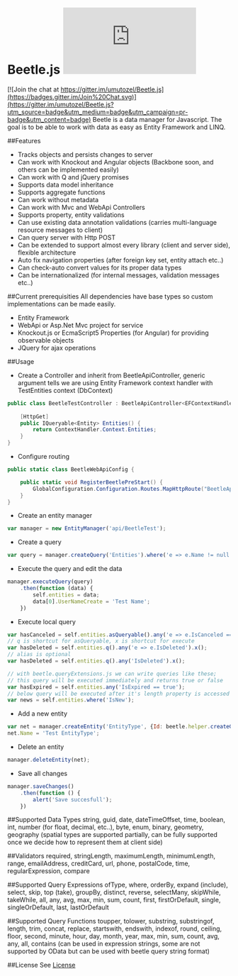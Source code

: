 Beetle.js [![Build Status](https://ci.appveyor.com/api/projects/status/github/umutozel/Beetle.js?retina=true)](https://ci.appveyor.com/project/umutozel/Beetle-js)
=========

[![Join the chat at https://gitter.im/umutozel/Beetle.js](https://badges.gitter.im/Join%20Chat.svg)](https://gitter.im/umutozel/Beetle.js?utm_source=badge&utm_medium=badge&utm_campaign=pr-badge&utm_content=badge)
Beetle is a data manager for Javascript.
The goal is to be able to work with data as easy as Entity Framework and LINQ.


##Features
* Tracks objects and persists changes to server
* Can work with Knockout and Angular objects (Backbone soon, and others can be implemented easily)
* Can work with Q and jQuery promises
* Supports data model inheritance
* Supports aggregate functions
* Can work without metadata
* Can work with Mvc and WebApi Controllers
* Supports property, entity validations
* Can use existing data annotation validations (carries multi-language resource messages to client)
* Can query server with Http POST
* Can be extended to support almost every library (client and server side), flexible architecture
* Auto fix navigation properties (after foreign key set, entity attach etc..)
* Can check-auto convert values for its proper data types
* Can be internationalized (for internal messages, validation messages etc..)

##Current prerequisities
All dependencies have base types so custom implementations can be made easily.
* Entity Framework
* WebApi or Asp.Net Mvc project for service
* Knockout.js or EcmaScript5 Properties (for Angular) for providing observable objects
* JQuery for ajax operations

##Usage
* Create a Controller and inherit from BeetleApiController, generic argument tells we are using Entity Framework context handler with TestEntities context (DbContext)
```cs
public class BeetleTestController : BeetleApiController<EFContextHandler<TestEntities>> {
		
	[HttpGet]
	public IQueryable<Entity> Entities() {
		return ContextHandler.Context.Entities;
	}
}
```
* Configure routing
```cs
public static class BeetleWebApiConfig {

	public static void RegisterBeetlePreStart() {
		GlobalConfiguration.Configuration.Routes.MapHttpRoute("BeetleApi", "api/{controller}/{action}");
	}
}
```
* Create an entity manager
```javascript
var manager = new EntityManager('api/BeetleTest');
```
* Create a query
```javascript
var query = manager.createQuery('Entities').where('e => e.Name != null');
```
* Execute the query and edit the data
```javascript
manager.executeQuery(query)
	.then(function (data) {
		self.entities = data;
        data[0].UserNameCreate = 'Test Name';
    })
```
* Execute local query
```javascript
var hasCanceled = self.entities.asQueryable().any('e => e.IsCanceled == true').execute();
// q is shortcut for asQueryable, x is shortcut for execute
var hasDeleted = self.entities.q().any('e => e.IsDeleted').x();
// alias is optional
var hasDeleted = self.entities.q().any('IsDeleted').x();

// with beetle.queryExtensions.js we can write queries like these;
// this query will be executed immediately and returns true or false
var hasExpired = self.entities.any('IsExpired == true');
// below query will be executed after it's length property is accessed (like LINQ GetEnumerator)
var news = self.entities.where('IsNew');
```
* Add a new entity
```javascript
var net = manager.createEntity('EntityType', {Id: beetle.helper.createGuid()});
net.Name = 'Test EntityType';
```
* Delete an entity
```javascript
manager.deleteEntity(net);
```
* Save all changes
```javascript
manager.saveChanges()
    .then(function () {
        alert('Save succesfull');
    })
```

##Supported Data Types
string, guid, date, dateTimeOffset, time, boolean, int, number (for float, decimal, etc..), byte, enum, binary, geometry, geography (spatial types are supported partially, can be fully supported once we decide how to represent them at client side)

##Validators
required, stringLength, maximumLength, minimumLength, range, emailAddress, creditCard, url, phone, postalCode, time, regularExpression, compare

##Supported Query Expressions
ofType, where, orderBy, expand (include), select, skip, top (take), groupBy, distinct, reverse, selectMany, skipWhile, takeWhile, all, any, avg, max, min, sum, count, first, firstOrDefault, single, singleOrDefault, last, lastOrDefault

##Supported Query Functions
toupper, tolower, substring, substringof, length, trim, concat, replace, startswith, endswith, indexof, round, ceiling, floor, second, minute, hour, day, month, year, max, min, sum, count, avg, any, all, contains
(can be used in expression strings, some are not supported by OData but can be used with beetle query string format)

##License
See [License](https://github.com/umutozel/Beetle.js/blob/master/LICENSE)
